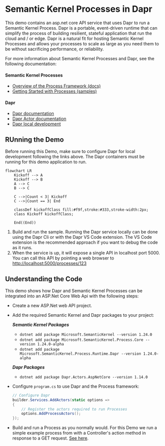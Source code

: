 # Semantic Kernel Processes in Dapr

This demo contains an asp.net core API service that uses Dapr to run a Semantic Kernel Process. Dapr is a portable, event-driven runtime that can simplify the process of building resilient, stateful application that run the cloud and / or edge. Dapr is a natural fit for hosting Semantic Kernel Processes and allows your processes to scale as large as you need them to be without sacrificing performance, or reliability.

For more information about Semantic Kernel Processes and Dapr, see the following documentation:

#### Semantic Kernel Processes

- [Overview of the Process Framework (docs)](https://learn.microsoft.com/semantic-kernel/frameworks/process/process-framework)
- [Getting Started with Processes (samples)](../../GettingStartedWithProcesses/)

#### Dapr

- [Dapr documentation](https://docs.dapr.io/)
- [Dapr Actor documentation](https://v1-10.docs.dapr.io/developing-applications/building-blocks/actors/)
- [Dapr local development](https://docs.dapr.io/getting-started/install-dapr-selfhost/)

## RUnning the Demo

Before running this Demo, make sure to configure Dapr for local development following the links above. The Dapr containers must be running for this demo application to run.

```mermaid
flowchart LR
    Kickoff --> A
    Kickoff --> B
    A --> C
    B --> C

    C -->|Count < 3| Kickoff
    C -->|Count == 3| End

    classDef kickoffClass fill:#f9f,stroke:#333,stroke-width:2px;
    class Kickoff kickoffClass;

    End((End))
```

1. Build and run the sample. Running the Dapr service locally can be done using the Dapr Cli or with the Dapr VS Code extension. The VS Code extension is the recommended approach if you want to debug the code as it runs.
1. When the service is up, it will expose a single API in localhost port 5000. You can call this API by pointing a web browser to [http://localhost:5000/processes/123](http://localhost:5000/processes/1234)

## Understanding the Code

This demo shows how Dapr and Semantic Kernel Processes can be integrated into an ASP.Net Core Web Api with the following steps:

- Create a new ASP.Net web API project.
- Add the required Semantic Kernel and Dapr packages to your project:

  **_Semantic Kernel Packages_**

  - `dotnet add package Microsoft.SemanticKernel --version 1.24.0`
  - `dotnet add package Microsoft.SemanticKernel.Process.Core --version 1.24.0-alpha`
  - `dotnet add package Microsoft.SemanticKernel.Process.Runtime.Dapr --version 1.24.0-alpha`

  **_Dapr Packages_**

  - `dotnet add package Dapr.Actors.AspNetCore --version 1.14.0`

- Configure `program.cs` to use Dapr and the Process framework:
  ```csharp
  // Configure Dapr
  builder.Services.AddActors(static options =>
  {
      // Register the actors required to run Processes
      options.AddProcessActors();
  });
  ```
- Build and run a Process as you normally would. For this Demo we run a simple example process from with a Controller's action method in response to a GET request. [See here](./Controllers/ProcessController.cs).
